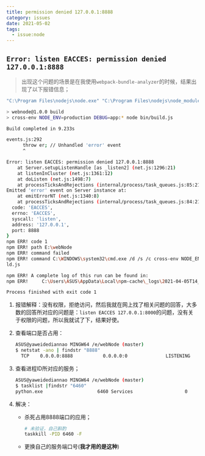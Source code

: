 ```yaml
---
title: permission denied 127.0.0.1:8888
category: issues
date: 2021-05-02
tags:
  - issue:node
---
```


## `Error: listen EACCES: permission denied 127.0.0.1:8888`

> 出现这个问题的场景是在我使用`webpack-bundle-analyzer`的时候，结果出现了以下报错信息；

```bash
"C:\Program Files\nodejs\node.exe" "C:\Program Files\nodejs\node_modules\npm\bin\npm-cli.js" run build --scripts-prepend-node-path=auto

> webnode@1.0.0 build
> cross-env NODE_ENV=production DEBUG=app:* node bin/build.js

Build completed in 9.233s

events.js:292
      throw er; // Unhandled 'error' event
      ^

Error: listen EACCES: permission denied 127.0.0.1:8888
    at Server.setupListenHandle [as _listen2] (net.js:1296:21)
    at listenInCluster (net.js:1361:12)
    at doListen (net.js:1498:7)
    at processTicksAndRejections (internal/process/task_queues.js:85:21)
Emitted 'error' event on Server instance at:
    at emitErrorNT (net.js:1340:8)
    at processTicksAndRejections (internal/process/task_queues.js:84:21) {
  code: 'EACCES',
  errno: 'EACCES',
  syscall: 'listen',
  address: '127.0.0.1',
  port: 8888
}
npm ERR! code 1
npm ERR! path E:\webNode
npm ERR! command failed
npm ERR! command C:\WINDOWS\system32\cmd.exe /d /s /c cross-env NODE_ENV=production DEBUG=app:* node bin/bui
ld.js

npm ERR! A complete log of this run can be found in:
npm ERR!     C:\Users\ASUS\AppData\Local\npm-cache\_logs\2021-04-05T14_29_00_634Z-debug.log

Process finished with exit code 1

```

1. 报错解释：没有权限，拒绝访问，然后我就在网上找了相关问题的回答，大多数的回答所对应的问题是：`listen EACCES 127.0.0.1:8000`的问题，没有关于权限的问题，所以我就试了下，结果好使。

2. 查看端口是否占用：

   ```bash
   ASUS@yaweidediannao MINGW64 /e/webNode (master)
   $ netstat -ano | findstr "8888"
     TCP    0.0.0.0:8888           0.0.0.0:0              LISTENING       6460
   
   ```

3. 查看进程ID所对应的服务；

   ```bash
   ASUS@yaweidediannao MINGW64 /e/webNode (master)
   $ tasklist |findstr "6460"
   python.exe                    6460 Services                   0      3,444 K
   
   ```

4. 解决：

   - 杀死占用8888端口的应用；

     ```bash
     # 未验证，自己斟酌
     taskkill -PID 6460 -F
     ```

   - 更换自己的服务端口号(**我才用的是这种**)

